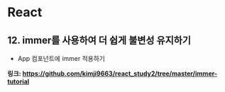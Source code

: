 # React
## 12. immer를 사용하여 더 쉽게 불변성 유지하기
- App 컴포넌트에 immer 적용하기


**링크: https://github.com/kimji9663/react_study2/tree/master/immer-tutorial**